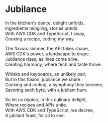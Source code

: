 # Jubilance

In the kitchen's dance, delight unfolds, \
Ingredients mingling, stories untold. \
With AWS CDK and TypeScript, I sway, \
Cooking a recipe, coding my way.

The flavors simmer, the API takes shape, \
AWS CDK's power, a landscape to drape. \
Jubilance rises, as lines come alive, \
Creating harmony, where tech and taste thrive.

Whisks and keyboards, an unlikely pair, \
But in this fusion, jubilance we share. \
Cooking and coding, a symphony they become, \
Savoring each byte, with a jubilant hum.

So let us rejoice, in this culinary delight, \
Where recipes and APIs unite. \
With AWS CDK and TypeScript, we decree, \
A jubilant feast, for all to see.
